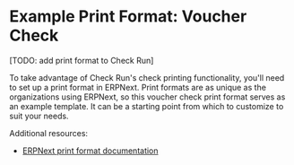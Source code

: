 # Example Print Format: Voucher Check

[TODO: add print format to Check Run]

To take advantage of Check Run's check printing functionality, you'll need to set up a print format in ERPNext. Print formats are as unique as the organizations using ERPNext, so this voucher check print format serves as an example template. It can be a starting point from which to customize to suit your needs.

Additional resources:

- [ERPNext print format documentation](https://docs.erpnext.com/docs/v13/user/manual/en/customize-erpnext/print-format)

